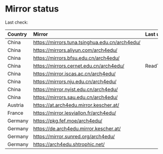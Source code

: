 <script src="./time.js"></script>
# Mirror status
Last check: <script type="text/javascript">localize(1749583185.25264);</script>

|Country|Mirror|Last update|
|:------|:-----|:----------|
|China|https://mirrors.tuna.tsinghua.edu.cn/arch4edu/|<script type="text/javascript">localize(1749538053);</script>|
|China|https://mirrors.aliyun.com/arch4edu/|<script type="text/javascript">localize(1749538053);</script>|
|China|https://mirrors.bfsu.edu.cn/arch4edu/|<script type="text/javascript">localize(1749538053);</script>|
|China|https://mirrors.cernet.edu.cn/arch4edu/|ReadTimeout|
|China|https://mirror.iscas.ac.cn/arch4edu/|<script type="text/javascript">localize(1749538053);</script>|
|China|https://mirrors.nju.edu.cn/arch4edu/|<script type="text/javascript">localize(1749454841);</script>|
|China|https://mirror.nyist.edu.cn/arch4edu/|<script type="text/javascript">localize(1749538053);</script>|
|China|https://mirrors.sau.edu.cn/arch4edu/|<script type="text/javascript">localize(1731653531);</script>|
|Austria|https://at.arch4edu.mirror.kescher.at/|<script type="text/javascript">localize(1749538053);</script>|
|France|https://mirror.lesviallon.fr/arch4edu/|<script type="text/javascript">localize(1749020703);</script>|
|Germany|https://pkg.fef.moe/arch4edu/|<script type="text/javascript">localize(1749538053);</script>|
|Germany|https://de.arch4edu.mirror.kescher.at/|<script type="text/javascript">localize(1749538053);</script>|
|Germany|https://mirror.sunred.org/arch4edu/|<script type="text/javascript">localize(1749538053);</script>|
|Germany|https://arch4edu.shtrophic.net/|<script type="text/javascript">localize(1749538053);</script>|

<script src="./tablefilter/tablefilter.js"></script>
<script src="./table.js"></script>